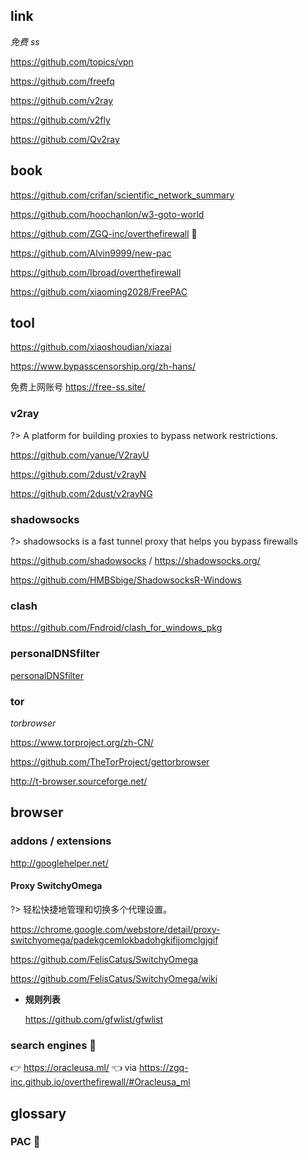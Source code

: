 ## link <i class="ri-link"></i>

<i class="fa fa-github"></i> <i class="fa fa-search"></i> *免费 ss*

<i class="fa fa-github"></i> <i class="fa fa-search"></i> https://github.com/topics/vpn

<i class="fa fa-github"></i> <i class="fa fa-thumbs-o-up"></i> https://github.com/freefq

<i class="fa fa-github"></i> https://github.com/v2ray

<i class="fa fa-github"></i> https://github.com/v2fly

<i class="fa fa-github"></i> https://github.com/Qv2ray



## book

<i class="fa fa-github"></i> <i class="fa fa-thumbs-o-up"></i> https://github.com/crifan/scientific_network_summary

<i class="fa fa-github"></i> <i class="fa fa-thumbs-o-up"></i> https://github.com/hoochanlon/w3-goto-world

<i class="fa fa-github"></i> <i class="fa fa-thumbs-o-up"></i> https://github.com/ZGQ-inc/overthefirewall 💪

<i class="fa fa-github"></i>
<i class="fa fa-thumbs-o-up"></i>
https://github.com/Alvin9999/new-pac

<i class="fa fa-github"></i> https://github.com/Ibroad/overthefirewall

<i class="fa fa-github"></i> https://github.com/xiaoming2028/FreePAC




## tool

<i class="fa fa-windows"></i> <i class="fa fa-apple"></i> https://github.com/xiaoshoudian/xiazai

 <i class="bi bi-ladder"></i> https://www.bypasscensorship.org/zh-hans/

<i class="bi bi-ladder"></i> <i class="fa fa-thumbs-o-up"></i> 免费上网账号 https://free-ss.site/



### v2ray <i class="ri-fire-line light-red"></i>

?> A platform for building proxies to bypass network restrictions.

<i class="fa fa-apple"></i> <i class="fa fa-thumbs-o-up"></i> https://github.com/yanue/V2rayU

<i class="fa fa-windows"></i> <i class="fa fa-thumbs-o-up"></i> https://github.com/2dust/v2rayN

<i class="fa fa-android"></i> <i class="fa fa-thumbs-o-up"></i> https://github.com/2dust/v2rayNG



### shadowsocks <i class="ri-fire-line light-red"></i>

?> shadowsocks is a fast tunnel proxy that helps you bypass firewalls

<i class="fa fa-windows"></i> <i class="fa fa-apple"></i> <i class="fa fa-android"></i> https://github.com/shadowsocks / <i class="bi bi-ladder"></i> https://shadowsocks.org/

<i class="fa fa-windows"></i> https://github.com/HMBSbige/ShadowsocksR-Windows



### clash

<i class="fa fa-windows"></i> https://github.com/Fndroid/clash_for_windows_pkg


### personalDNSfilter <i class="ri-fire-line light-red"></i>
<i class="ri-link"></i>
[personalDNSfilter](/os/mobile/?id=personaldnsfilter)


### tor

<i class="fa fa-search"></i> *torbrowser*

<i class="fa fa-windows"></i> <i class="fa fa-apple"></i> <i class="fa fa-linux"></i> <i class="fa fa-android"></i> <i class="bi bi-ladder"></i> https://www.torproject.org/zh-CN/

<i class="fa fa-github"></i> https://github.com/TheTorProject/gettorbrowser

http://t-browser.sourceforge.net/

## browser

### addons / extensions

<i class="fa fa-chrome"></i> <i class="fa fa-firefox"></i> <i class="fa fa-edge"></i>  <i class="fa fa-shopping-cart"></i> http://googlehelper.net/



#### Proxy SwitchyOmega <i class="ri-fire-line light-red"></i>

?> 轻松快捷地管理和切换多个代理设置。

<i class="fa fa-chrome"></i> https://chrome.google.com/webstore/detail/proxy-switchyomega/padekgcemlokbadohgkifijomclgjgif

<i class="fa fa-github"></i> https://github.com/FelisCatus/SwitchyOmega

<i class="fa fa-book"></i>
https://github.com/FelisCatus/SwitchyOmega/wiki



- **规则列表**

  <i class="fa fa-github"></i>
  https://github.com/gfwlist/gfwlist


### search engines 💪

👉 https://oracleusa.ml/ 👈 via https://zgq-inc.github.io/overthefirewall/#Oracleusa_ml

## glossary

### PAC 📝